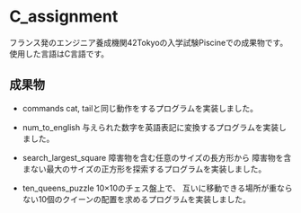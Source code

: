 # C_assignment
フランス発のエンジニア養成機関42Tokyoの入学試験Piscineでの成果物です。
使用した言語はC言語です。

## 成果物
- commands
cat, tailと同じ動作をするプログラムを実装しました。

- num_to_english
与えられた数字を英語表記に変換するプログラムを実装しました。

- search_largest_square
障害物を含む任意のサイズの長方形から
障害物を含まない最大のサイズの正方形を探索するプログラムを実装しました。

- ten_queens_puzzle
10×10のチェス盤上で、
互いに移動できる場所が重ならない10個のクイーンの配置を求めるプログラムを実装しました。
